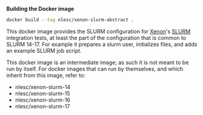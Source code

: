 **Building the Docker image**

```bash
docker build --tag nlesc/xenon-slurm-abstract .
```

This docker image provides the SLURM configuration for
[Xenon](https://github.com/NLeSC/Xenon)'s
[SLURM](https://slurm.schedmd.com/) integration tests, at least the part of the 
configuration that is common to SLURM 14-17. For example it prepares a slurm user,
initializes files, and adds an example SLURM job script.

This docker image is an intermediate image; as such it is not meant to be run by
itself. For docker images that can run by themselves, and which inherit from
this image, refer to:

- nlesc/xenon-slurm-14
- nlesc/xenon-slurm-15
- nlesc/xenon-slurm-16
- nlesc/xenon-slurm-17



